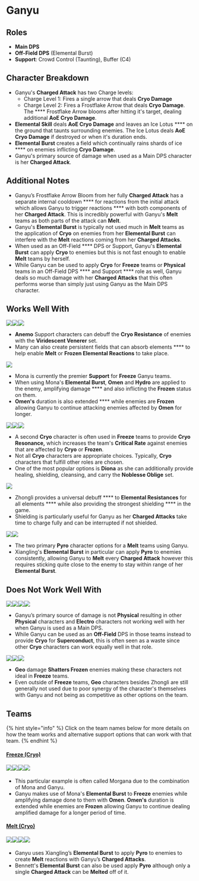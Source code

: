 # Ganyu

## **Roles**

* **Main DPS**
* **Off-Field DPS** (Elemental Burst)
* **Support**: Crowd Control (Taunting), Buffer (C4)

## **Character Breakdown**

* Ganyu's **Charged Attack** has two Charge levels:
  * Charge Level 1: Fires a single arrow that deals **Cryo Damage**
  * Charge Level 2: Fires a Frostflake Arrow that deals **Cryo Damage**. The **** Frostflake Arrow blooms after hitting it's target, dealing additional **AoE Cryo Damage**.
* **Elemental Skill** deals **AoE Cryo Damage** and leaves an Ice Lotus **** on the ground that taunts surrounding enemies. The Ice Lotus deals **AoE Cryo Damage** if destroyed or when it's duration ends.
* **Elemental Burst** creates a field which continually rains shards of ice **** on enemies inflicting **Cryo Damage**.
* Ganyu's primary source of damage when used as a Main DPS character is her **Charged Attack**.

## **Additional Notes**

* Ganyu’s Frostflake Arrow Bloom from her fully **Charged Attack** has a separate internal cooldown **** for reactions from the initial attack which allows Ganyu to trigger reactions **** with both components of her **Charged Attack**. This is incredibly powerful with Ganyu's **Melt** teams as both parts of the attack can **Melt**.
* Ganyu's **Elemental Burst** is typically not used much in **Melt** teams as the application of **Cryo** on enemies from her **Elemental Burst** can interfere with the **Melt** reactions coming from her **Charged Attacks**.
* When used as an Off-Field **** DPS or Support, Ganyu's **Elemental Burst** can apply **Cryo** to enemies but this is not fast enough to enable **Melt** teams by herself.
* While Ganyu can be used to apply **Cryo** for **Freeze** teams or **Physical** teams in an Off-Field DPS **** and Support **** role as well, Ganyu deals so much damage with her **Charged Attacks** that this often performs worse than simply just using Ganyu as the Main DPS character.

## Works Well With

![](../../.gitbook/assets/UI\_AvatarIcon\_Kazuha.png)![](../../.gitbook/assets/UI\_AvatarIcon\_Venti.png)![](../../.gitbook/assets/UI\_AvatarIcon\_Sucrose.png)

* **Anemo** Support characters can debuff the **Cryo Resistance** of enemies with the **Viridescent Venerer** set.
* Many can also create persistent fields that can absorb elements **** to help enable **Melt** or **Frozen Elemental Reactions** to take place.

![](../../.gitbook/assets/UI\_AvatarIcon\_Mona.png)

* Mona is currently the premier **Support** for **Freeze** Ganyu teams.
* When using Mona's **Elemental Burst**, **Omen** and **Hydro** are applied to the enemy, amplifying damage **** and also inflicting the **Frozen** status on them.
* **Omen's** duration is also extended **** while enemies are **Frozen** allowing Ganyu to continue attacking enemies affected by **Omen** for longer.

![](../../.gitbook/assets/UI\_AvatarIcon\_Diona.png)![](../../.gitbook/assets/UI\_AvatarIcon\_Kaeya.png)![](../../.gitbook/assets/UI\_AvatarIcon\_Rosaria.png)

* A second **Cryo** character is often used in **Freeze** teams to provide **Cryo Resonance,** which increases the team's **Critical Rate** against enemies that are affected by **Cryo** or **Frozen**.
* Not all **Cryo** characters are appropriate choices. Typically, **Cryo** characters that fulfill other roles are chosen.
* One of the most popular options is **Diona** as she can additionally provide healing, shielding, cleansing, and carry the **Noblesse Oblige** set.

![](../../.gitbook/assets/UI\_AvatarIcon\_Zhongli.png)

* Zhongli provides a universal debuff **** to **Elemental Resistances** for all elements **** while also providing the strongest shielding **** in the game.
* Shielding is particularly useful for Ganyu as her **Charged Attacks** take time to charge fully and can be interrupted if not shielded.

![](../../.gitbook/assets/UI\_AvatarIcon\_Bennett.png)![](../../.gitbook/assets/UI\_AvatarIcon\_Xiangling.png)

* The two primary **Pyro** character options for a **Melt** teams using Ganyu.
* Xiangling's **Elemental Burst** in particular can apply **Pyro** to enemies consistently, allowing Ganyu to **Melt** every **Charged Attack** however this requires sticking quite close to the enemy to stay within range of her **Elemental Burst**.

## Does Not Work Well With

![](../../.gitbook/assets/Element\_Electro.webp)![](../../.gitbook/assets/UI\_AvatarIcon\_Eula.png)![](../../.gitbook/assets/UI\_AvatarIcon\_Razor.png)![](../../.gitbook/assets/UI\_AvatarIcon\_Xinyan.png)

* Ganyu’s primary source of damage is not **Physical** resulting in other **Physical** characters and **Electro** characters not working well with her when Ganyu is used as a Main DPS.
* While Ganyu can be used as an **Off-Field** DPS in those teams instead to provide **Cryo** for **Superconduct**, this is often seen as a waste since other **Cryo** characters can work equally well in that role.

![](../../.gitbook/assets/UI\_AvatarIcon\_Ningguang.png)![](../../.gitbook/assets/UI\_AvatarIcon\_Albedo.png)![](../../.gitbook/assets/UI\_AvatarIcon\_Aether\_Geo.png)

* **Geo** damage **Shatters Frozen** enemies making these characters not ideal in **Freeze** teams.
* Even outside of **Freeze** teams, **Geo** characters besides Zhongli are still generally not used due to poor synergy of the character's themselves with Ganyu and not being as competitive as other options on the team.

## Teams

{% hint style="info" %}
Click on the team names below for more details on how the team works and alternative support options that can work with that team.
{% endhint %}

#### [Freeze (Cryo)](../../teams/freeze.md)

#### ![](../../.gitbook/assets/UI\_AvatarIcon\_Ganyu.png)![](../../.gitbook/assets/UI\_AvatarIcon\_Mona.png)![](../../.gitbook/assets/UI\_AvatarIcon\_Venti.png)![](../../.gitbook/assets/UI\_AvatarIcon\_Diona.png)

* This particular example is often called Morgana due to the combination of Mona and Ganyu.
* Ganyu makes use of Mona's **Elemental Burst** to **Freeze** enemies while amplifying damage done to them with **Omen**. **Omen's** duration is extended while enemies are **Frozen** allowing Ganyu to continue dealing amplified damage for a longer period of time.

#### [Melt (Cryo)](../../teams/reverse-melt.md)

#### ![](../../.gitbook/assets/UI\_AvatarIcon\_Ganyu.png)![](../../.gitbook/assets/UI\_AvatarIcon\_Xiangling.png)![](../../.gitbook/assets/UI\_AvatarIcon\_Zhongli.png)![](../../.gitbook/assets/UI\_AvatarIcon\_Bennett.png)

* Ganyu uses Xiangling’s **Elemental Burst** to apply **Pyro** to enemies to create **Melt** reactions with Ganyu’s **Charged Attacks**.
* Bennett's **Elemental Burst** can also be used apply **Pyro** although only a single **Charged Attack** can be **Melted** off of it.
